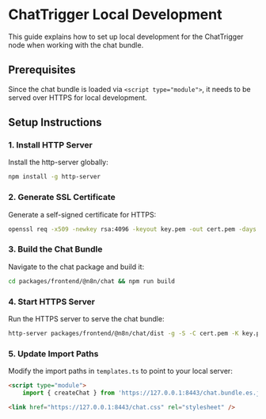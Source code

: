 # ChatTrigger Local Development

This guide explains how to set up local development for the ChatTrigger node when working with the chat bundle.

## Prerequisites

Since the chat bundle is loaded via `<script type="module">`, it needs to be served over HTTPS for local development.

## Setup Instructions

### 1. Install HTTP Server

Install the http-server globally:

```bash
npm install -g http-server
```

### 2. Generate SSL Certificate

Generate a self-signed certificate for HTTPS:

```bash
openssl req -x509 -newkey rsa:4096 -keyout key.pem -out cert.pem -days 365 -nodes
```

### 3. Build the Chat Bundle

Navigate to the chat package and build it:

```bash
cd packages/frontend/@n8n/chat && npm run build 
```

### 4. Start HTTPS Server

Run the HTTPS server to serve the chat bundle:

```bash
http-server packages/frontend/@n8n/chat/dist -g -S -C cert.pem -K key.pem --port 8443 --cors
```

### 5. Update Import Paths

Modify the import paths in `templates.ts` to point to your local server:

```html
<script type="module">
    import { createChat } from 'https://127.0.0.1:8443/chat.bundle.es.js';
```

```html
<link href="https://127.0.0.1:8443/chat.css" rel="stylesheet" />
```
